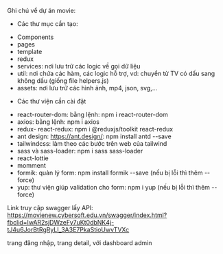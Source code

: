 Ghi chú về dự án movie:

- Các thư mục cần tạo:

* Components
* pages
* template
* redux
* services: nơi lưu trữ các logic về gọi dữ liệu
* util: nơi chứa các hàm, các logic hỗ trợ, vd: chuyển từ TV có dấu sang không dấu (giống file helpers.js)
* assets: nơi lưu trữ các hình ảnh, mp4, json, svg,...

- Các thư viện cần cài đặt

* react-router-dom: bằng lệnh: npm i react-router-dom
* axios: bằng lệnh: npm i axios
* redux- react-redux: npm i @reduxjs/toolkit react-redux
* ant design: https://ant.design/: npm install antd --save
* tailwindcss: làm theo các bước trên web của tailwind
* sass và sass-loader: npm i sass sass-loader
* react-lottie
* momment
* formik: quản lý form: npm install formik --save (nếu bị lỗi thì thêm --force)
* yup: thư viện giúp validation cho form: npm i yup (nếu bị lỗi thì thêm --force)

Link truy cập swagger lấy API: https://movienew.cybersoft.edu.vn/swagger/index.html?fbclid=IwAR2sjDWzeFy7uKt0dbNK4j-tJ4u6JorBtRgRyLI_3A3E7PkaStioUwvTVXc

trang đăng nhập, trang detail, với dashboard admin
